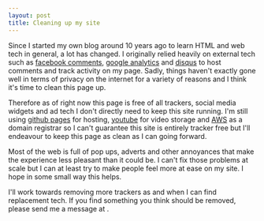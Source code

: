 ```yaml
---
layout: post
title: Cleaning up my site
---
```


Since I started my own blog around 10 years ago to learn HTML and web tech in general, a lot has changed. I originally relied heavily on external tech such as [facebook comments](https://developers.facebook.com/docs/plugins/comments/), [google analytics](https://analytics.google.com/analytics/web/) and [disqus](https://disqus.com/) to host comments and track activity on my page. Sadly, things haven't exactly gone well in terms of privacy on the internet for a variety of reasons and I think it's time to clean this page up. 

Therefore as of right now this page is free of all trackers, social media widgets and ad tech I don't directly need to keep this site running. I'm still using [github pages](https://pages.github.com/) for hosting, [youtube](http://youtube.com) for video storage and [AWS](https://aws.amazon.com/route53/) as a domain registrar so I can't guarantee this site is entirely tracker free but I'll endeavour to keep this page as clean as I can going forward.

Most of the web is full of pop ups, adverts and other annoyances that make the experience less pleasant than it could be. I can't fix those problems at scale but I can at least try to make people feel more at ease on my site. I hope in some small way this helps.

I'll work towards removing more trackers as and when I can find replacement tech. If you find something you think should be removed, please send me a message at <script type="text/javascript">printEmailAddress();</script>.
